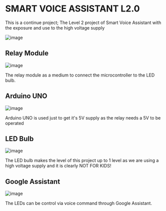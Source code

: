 # SMART VOICE ASSISTANT L2.0

This is a continue project; The Level 2 project of Smart Voice Assistant with the exposure and use to the high voltage supply

![image](https://user-images.githubusercontent.com/44058064/64141657-8c13a200-ce3b-11e9-9fa2-46ba4a170acb.png)

## Relay Module
![image](https://user-images.githubusercontent.com/44058064/64141384-6b971800-ce3a-11e9-960e-1504ba796c0c.png)

The relay module as a medium to connect the microcontroller to the LED bulb.

## Arduino UNO
![image](https://user-images.githubusercontent.com/44058064/64141539-0db70000-ce3b-11e9-9ec4-7e98130594ed.png)

Arduino UNO is used just to get it's 5V supply as the relay needs a 5V to be operated

## LED Bulb
![image](https://user-images.githubusercontent.com/44058064/64141502-d6485380-ce3a-11e9-8df9-b097be46613e.png)

The LED bulb makes the level of this project up to 1 level as we are using a high voltage supply and it is clearly NOT FOR KIDS!

## Google Assistant
![image](https://user-images.githubusercontent.com/44058064/50551334-ee6b4000-0cb9-11e9-9925-c964b148d28a.png)

The LEDs can be control via voice command through Google Assistant.
